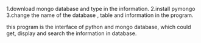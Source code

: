 1.download mongo database and type in the information.
2.install pymongo
3.change the name of the database , table and information in the program.

this program is the interface of python and mongo database, which could get, display and search the information in database.
